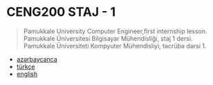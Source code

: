 # CENG200 STAJ - 1
> Pamukkale University Computer Engineer,first internship lesson.
> Pamukkale Üniversitesi Bilgisayar Mühendisliği, staj 1 dersi.
> Pamukkale Üniversiteti Kompyuter Mühendisliyi, təcrübə dərsi 1.

  * [azərbaycanca](/rm/az.md)
  * [türkçe](/rm/tr.md)
  * [english](/rm/en.md)
